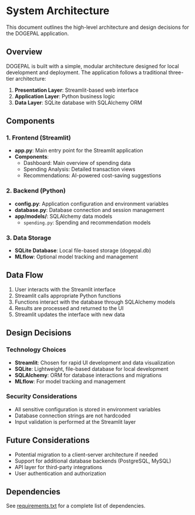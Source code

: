 # System Architecture

This document outlines the high-level architecture and design decisions for the DOGEPAL application.

## Overview

DOGEPAL is built with a simple, modular architecture designed for local development and deployment. The application follows a traditional three-tier architecture:

1. **Presentation Layer**: Streamlit-based web interface
2. **Application Layer**: Python business logic
3. **Data Layer**: SQLite database with SQLAlchemy ORM

## Components

### 1. Frontend (Streamlit)

- **app.py**: Main entry point for the Streamlit application
- **Components**:
  - Dashboard: Main overview of spending data
  - Spending Analysis: Detailed transaction views
  - Recommendations: AI-powered cost-saving suggestions

### 2. Backend (Python)

- **config.py**: Application configuration and environment variables
- **database.py**: Database connection and session management
- **app/models/**: SQLAlchemy data models
  - `spending.py`: Spending and recommendation models

### 3. Data Storage

- **SQLite Database**: Local file-based storage (dogepal.db)
- **MLflow**: Optional model tracking and management

## Data Flow

1. User interacts with the Streamlit interface
2. Streamlit calls appropriate Python functions
3. Functions interact with the database through SQLAlchemy models
4. Results are processed and returned to the UI
5. Streamlit updates the interface with new data

## Design Decisions

### Technology Choices

- **Streamlit**: Chosen for rapid UI development and data visualization
- **SQLite**: Lightweight, file-based database for local development
- **SQLAlchemy**: ORM for database interactions and migrations
- **MLflow**: For model tracking and management

### Security Considerations

- All sensitive configuration is stored in environment variables
- Database connection strings are not hardcoded
- Input validation is performed at the Streamlit layer

## Future Considerations

- Potential migration to a client-server architecture if needed
- Support for additional database backends (PostgreSQL, MySQL)
- API layer for third-party integrations
- User authentication and authorization

## Dependencies

See [requirements.txt](../requirements.txt) for a complete list of dependencies.
